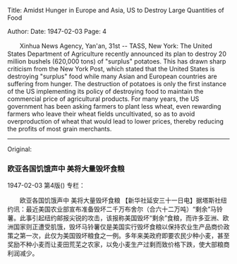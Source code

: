 Title: Amidst Hunger in Europe and Asia, US to Destroy Large Quantities of Food

Author:
Date: 1947-02-03
Page: 4

　　Xinhua News Agency, Yan'an, 31st -- TASS, New York: The United States Department of Agriculture recently announced its plan to destroy 20 million bushels (620,000 tons) of "surplus" potatoes. This has drawn sharp criticism from the New York Post, which stated that the United States is destroying "surplus" food while many Asian and European countries are suffering from hunger. The destruction of potatoes is only the first instance of the US implementing its policy of destroying food to maintain the commercial price of agricultural products. For many years, the US government has been asking farmers to plant less wheat, even rewarding farmers who leave their wheat fields uncultivated, so as to avoid overproduction of wheat that would lead to lower prices, thereby reducing the profits of most grain merchants.



<hr /> 

Original: 


### 欧亚各国饥饿声中  美将大量毁坏食粮

1947-02-03
第4版()
专栏：

　　欧亚各国饥饿声中
    美将大量毁坏食粮
    【新华社延安三十一日电】据塔斯社纽约讯：最近美国农业部宣布准备毁坏二千万布舍尔（合六十二万吨）“剩余”马铃薯。此事引起纽约邮报尖锐的攻击，该报称美国毁坏“剩余”食粮，而许多亚洲、欧洲国家则正遭受肌饿，毁坏马铃薯仅是美国实行毁坏食粮以保持农业生产品商价政策之第一次，此仅为美国毁坏粮食之一例。多年来美政府即要农民少种小麦，甚至奖励不种小麦而让麦田荒芜之农家，以免小麦生产过剩而致价格下跌，使大部粮商利润减少。
